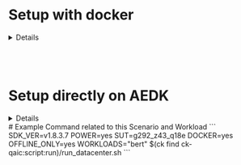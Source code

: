 # Setup with docker

<details>

# Qualcomm Cloud AI - MLPerf Inference - Datacenter and Edge servers

We provide instructions to set up an Edge appliance similar to 
Qualcomm Datacenter and Edge servers, for MLPerf Inference
benchmarking from scratch.

## General setup
Please install Collective Knowledge (ck) and the `ck-qaic` package, if it hasn't been done.
```
pip install ck
ck pull repo --url=http://github.com/krai/ck-qaic.git
```

Go to the following directory as base.
```
cd $(ck find repo:ck-qaic)/script/setup.docker
```

## Docker setup

### Host OS dependent

#### Ubuntu host (supported: Ubuntu 20.04)
```
WORKSPACE_DIR=/local/mnt/workspace bash setup_ubuntu.sh
```

#### CentOS host (supported: CentOS 7)
```
WORKSPACE_DIR=/local/mnt/workspace bash setup_centos.sh
```

**NB:** Log out and log back in for the necessary group permissions to take effect.

### Host OS independent

#### Set up Collective Knowledge environment
```
WORKSPACE_DIR=/local/mnt/workspace bash setup_ck.sh
```

### Target OS dependent, SDK dependent

#### Create Docker images

**NB:** In principle, you can use any combination of the host OS and target OS e.g. Ubuntu host and CentOS target.  For simplicity, however, we recommend to use the same OS to satisfy MLPerf requirements.

**NB:** Make sure to have copied the required datasets (e.g. ImageNet) and SDKs
to `$WORKSPACE/datasets` and `$WORKSPACE/sdks`, respectively.

Arguments:
- Use `WORKLOADS=resnet50,retinanet,ssd-resnet34,ssd-mobilenet` to select models. Default: `WORKLOADS=resnet50,retinanet`

- Use `COMPILE_PRO=yes COMPILE_STD=no` or `COMPILE_PRO=no COMPILE_STD=yes` to compile for PCIe Pro and PCIe Standard server cards, respectively.
Default: `COMPILE_PRO=yes COMPILE_STD=no`

- Use `PRECALIBRATED_PROFILE=yes` to use a precalibrated profile and `PRECALIBRATED_PROFILE=no` to calibrate the workload from scratch. Default: `PRECALIBRATED_PROFILE=yes`
```
WORKLOADS=ssd-resnet34,ssd-mobilenet COMPILE_PRO=no COMPILE_STD=yes PRECALIBRATED_PROFILE=no DOCKER_OS=ubuntu SDK_DIR=/data/qaic/1.8.0.137 SDK_VER=1.8.0.137 TIMEZONE=Europe/London bash setup_images.sh
```

#### Test Docker images

##### Edge - Q1 Pro

```
cd $(ck find ck-qaic:script:run)
QUICK_RUN=yes SDK_VER=1.7.1.12 DOCKER=yes SUT=r282_z93_q1_prev ./run_edge.sh
```

<details><pre>
$ ck list $CK_EXPERIMENT_REPO:experiment:*r282_z93_q1_prev*resnet50* | wc -l
6
$ ck list $CK_EXPERIMENT_REPO:experiment:*r282_z93_q1_prev*bert* | wc -l
4
$ grep "accuracy\":\ 7" $CK_EXPERIMENT_DIR/*r282_z93_q1_prev*/*.0001.json -Rh
        "accuracy": 75.956,
        "accuracy": 75.956,
        "accuracy": 75.956,
$ grep \"f1\" $CK_EXPERIMENT_DIR/*r282_z93_q1_prev*/*.0001.json -Rh
        "f1": 90.22951222279839,
        "f1": 90.08969847302875,
$ grep "Samples per second:" $CK_EXPERIMENT_DIR/*r282_z93_q1_prev*target_qps.1*/*.0001.json -Rh
            "Samples per second: 658.248\n",
            "Samples per second: 21903.1\n",
$ grep "Early stopping 90th percentile estimate:" $CK_EXPERIMENT_DIR/*r282_z93_q1_prev*target_latency.1000*/*.0001.json -Rh | grep -v MLLOG
            " * Early stopping 90th percentile estimate: 13456661\n",
            " * Early stopping 90th percentile estimate: 611977\n",
$ grep "99th percentile latency (ns) :" $CK_EXPERIMENT_DIR/*r282_z93_q1_prev*target_latency.1000*/*.0001.json -Rh
            "99th percentile latency (ns) : 1842326\n",
</pre></details>

### Further info

#### Current workloads

1. [Image Classification](https://github.com/krai/ck-qaic/tree/main/docker/resnet50)
1. [Natural Language Processing](https://github.com/krai/ck-qaic/blob/main/docker/bert/README.md)
2. [Object Detection RetinaNet](https://github.com/krai/ck-qaic/blob/main/docker/retinanet/README.md)

#### Deprecated workloads

1. [Object Detection Small](https://github.com/krai/ck-qaic/tree/main/docker/ssd-mobilenet)
1. [Object Detection Large](https://github.com/krai/ck-qaic/tree/main/docker/ssd-resnet34)

# Info

Please contact anton@krai.ai if you have any problems or questions.

</details>

<br>
<br>
<br>

# Setup directly on AEDK

<details>

# Qualcomm Cloud AI - MLPerf Inference - Edge Devices (AEDK)

We provide instructions to set up an Edge appliance similar to  Qualcomm Edge
AI Development Kit (AEDK), which we call "the device", for MLPerf Inference
benchmarking from scratch.

We assume that the user operates a Linux workstation (or a Windows laptop
under WSL), which we call "the host". We further assume that the host has
installed the Collective Knowledge framework (CK) and the QAIC Apps SDK
matching the QAIC Platform SDK to be installed on the device.

Instructions below alternate between running on the host (marked with `H`)
and on the device (marked with `D`). Instructions to be run as superuser are
additionally marked with `S`.

Some instructions are to be run only once (marked with `1`). Some instructions
are to be repeated as needed e.g. for new SDK versions (marked with `R`).

# A. Initial host setup

## `[H1]` General setup
Please install Collective Knowledge (ck) and the `ck-qaic` package, if it hasn't been done.
```
pip install ck
ck pull repo --url=http://github.com/krai/ck-qaic.git
```

Go to the following directory as base.
```
cd $(ck find repo:ck-qaic)/script/setup.aedk
```

## `[H1]` Set variables and paths
Update device name, paths and variables in `config.sh`, then `source` it
```
source $(ck find repo:ck-qaic)/script/setup.aedk/config.sh
```

**NB:** The full installation can take more than 50G. If the space on the root
partition of the device is limited and you wish to use a different partition,
change the `DEVICE_BASE_DIR` in `config.sh`.

# B. Initial device setup under the `root` user

## `[H1]` Connect to the device as `root`
Connect to the device as `root` e.g.:
```
ssh -p ${DEVICE_PORT} root@${DEVICE_IP}
```

## `[D1]` Clone the repository with setup scripts

```
git clone https://github.com/krai/ck-qaic /tmp/ck-qaic
```

## `[D1S]` Run
Go to the temporary directory:
```
cd /tmp/ck-qaic/script/setup.aedk
```

Check the config file:
```
cat ./config.sh
```

<details><pre>
#!/bin/bash

export DEVICE_IP=aedk3
export DEVICE_PORT=3233
export DEVICE_BASE_DIR="/home"
export DEVICE_GROUP=krai
export DEVICE_USER=krai
export DEVICE_OS=ubuntu
export DEVICE_OS_OVERRIDE=no
export DEVICE_DATASETS_DIR="${DEVICE_BASE_DIR}/${DEVICE_USER}"
export HOST_DATASETS_DIR="/datasets"
export PYTHON_VERSION=3.9.14
export TIMEZONE="US/Central"
export INSTALL_BENCHMARK_RESNET50=yes
export INSTALL_BENCHMARK_BERT=yes
</pre></details>

Source it if you are happy with the settings and run:
```
source ./config.sh && ./1.run_as_root.sh
```

Alternatively, you can override variables from the command line e.g.:
```
time DEVICE_BASE_DIR=/data TIMEZONE=London/Europe ./1.run_as_root.sh
```

<details><pre>
root@aus655-gloria-1:~# df -h /home
Filesystem      Size  Used Avail Use% Mounted on
/dev/root        99G   11G   89G  11% /
root@aus655-gloria-1:~# df -h /datasets
Filesystem      Size  Used Avail Use% Mounted on
/dev/nvme0n1p1  880G   77M  835G   1% /datasets
root@aus655-gloria-1:/tmp/ck-qaic/script/setup.aedk# time DEVICE_BASE_DIR=/datasets TIMEZONE=US/Central ./1.run_as_root.sh
...
Sat Jul 23 09:05:56 CDT 2022
real    3m42.599s
user    6m4.276s
sys     1m5.008s
</pre></details>

## `[D1S]` Set user password
```
passwd ${DEVICE_USER}
```

# C. Initial device setup under the `krai` user

## `[H1]` Connect to the device as `krai`
Connect to the device as `krai` e.g.:
```
ssh -p ${DEVICE_PORT} krai@${DEVICE_IP}
```

## `[D1]` Update scripts permissions
```
sudo chown -R krai:krai /tmp/ck-qaic
sudo chmod u+x /tmp/ck-qaic/script/setup.aedk/*.sh
```

## `[D1]` Run
```
cd /tmp/ck-qaic/script/setup.aedk
source ./config.sh && time ./2.run_as_krai.sh
source ~/.bashrc
source ./config.sh && time ./3.run_as_krai.sh
```

# D. Set up ImageNet and other datasets

Suppose the ImageNet validation dataset (50,000 images) is in an archive (6.4G) called
`dataset-imagenet-ilsvrc2012-val.tar` in the `${HOST_DATASETS_DIR}` on the host machine.
Validate the `md5sum` checksum.

<details><pre>
&dollar; md5sum ${HOST_DATASETS_DIR}/dataset-imagenet-ilsvrc2012-val.tar
3f31a40f2bb902e28aa23aad0fc8e383  dataset-imagenet-ilsvrc2012-val.tar
</pre></details>

<details><pre>
krai@aus655-gloria-1:/datasets&dollar; md5sum imagenet.tar
2398abe8c17b3bf5df61946fff0b8494  imagenet.tar
</pre></details>


## `[H1]` Copy the ImageNet dataset from the host to the device
```
scp -P ${DEVICE_PORT} ${HOST_DATASETS_DIR}/dataset-imagenet-ilsvrc2012-val.tar root@${DEVICE_IP}:${DEVICE_DATASETS_DIR}
```

## `[D1]` Extract and preprocess ImageNet on the device
```
cd /tmp/ck-qaic/script/setup.aedk
source ./config.sh && time ./4.install_workloads.sh
```

<details>

ResNet50 example:
<pre>
krai@aus655-gloria-1:/tmp/ck-qaic/script/setup.aedk&dollar; time INSTALL_WORKLOAD_RESNET50=yes INSTALL_WORKLOAD_BERT=no DEVICE_DATASETS_DIR=/datasets DEVICE_IMAGENET_DIR=imagenet ./4.install_workloads.sh
...
real    10m3.297s
user    8m24.348s
sys     12m31.936s
</pre>

BERT example:
<pre>
krai@aus655-gloria-1:/tmp/ck-qaic/script/setup.aedk&dollar; time INSTALL_WORKLOAD_RESNET50=no INSTALL_WORKLOAD_BERT=yes ./4.install_workloads.sh
...
real    15m10.001s
user    27m41.982s
sys     2m2.424s
</pre>

</details>

Detect Open Images
<details><pre>
cp -r $(ck find script:setup.aedk)/593d9d6728534c67 ~/CK/local/env/ \
&& ck show env --tags=dataset,openimages,preprocessed
</pre></details>

# E. Set up QAIC SDKs
Obtain a pair of QAIC SDKs:
- Apps SDK to be used on the host for compilation (e.g. `qaic-apps-1.7.1.12.zip`).
- Platform SDK to be used on the device for execution (e.g. `qaic-platform-sdk-1.7.1.12.zip`).

These steps are to be repeated for each new SDK version (`SDK_VER` below).

## `[HSR]` Uninstall/Install the Apps SDK

Specify `SDK_DIR`, the path to a directory with one or more Apps SDK archives, and `SDK_VER`, the Apps SDK version.
The full path to the Apps SDK archive is formed as follows: `APPS_SDK=$SDK_DIR/qaic-apps-$SDK_VER.zip`.

```
SDK_DIR=/local/mnt/workspace/sdks SDK_VER=1.7.1.12 $(ck find ck-qaic:script:setup.aedk)/install_apps_sdk.sh
```

Alternatively, specify `APPS_SDK`, the full path to the Apps SDK archive.

<details><pre>
&dollar; grep build_id /opt/qti-aic/versions/apps.xml -B1
                &lsaquo;base_version&rsaquo;1.6&lsaquo;&sol;base_version&rsaquo;
                &lsaquo;build_id&rsaquo;80&lsaquo;&sol;build_id&rsaquo;
</pre></details>

## `[HR]` Copy the Platform SDK to the device

Go to the directory containing your Platform SDK archive e.g. `/local/mnt/workspace/sdks`
and copy it to the device e.g. with the `${DEVICE_IP}` address and `${DEVICE_PORT}` port:

```
export SDK_VER=1.7.1.12
scp -P ${DEVICE_PORT} qaic-platform-sdk-${SDK_VER}.zip ${DEVICE_USER}@${DEVICE_IP}:${DEVICE_BASE_DIR}/${DEVICE_USER}
```

## `[DSR]` Uninstall/Install the Platform SDK

Specify `SDK_DIR`, the path to a directory with one or more Platform SDK archives, and `SDK_VER`, the Platform SDK version.
The full path to the Platform SDK archive is formed as follows: `PLATFORM_SDK=$SDK_DIR/qaic-platform-sdk-$SDK_VER.zip`.

```
SDK_DIR=${DEVICE_BASE_DIR}/${DEVICE_USER} SDK_VER=1.7.1.12 bash $(ck find ck-qaic:script:setup.aedk)/install_platform_sdk.sh
```

Alternatively, specify `PLATFORM_SDK`, the full path to the Platform SDK archive.

<details><pre>
SDK_DIR=~ SDK_VER=1.7.1.12 $(ck find ck-qaic:script:setup.aedk)/install_platform_sdk.sh
</pre></details>

## `[HR]` Compile the workloads on the host and copy to the device

The easiest way to install the workloads to the device is to use Docker images [prebuilt](https://github.com/krai/ck-qaic/blob/main/script/setup.docker/README.md) on the host.

Build the docker image on the host. E.g.:
```
REPOSITORY                          TAG               IMAGE ID       CREATED         SIZE
krai/mlperf.bert                    ubuntu_1.7.1.12   e4f31177975f   3 weeks ago     15.2GB
```

Run the installation script.
```
cd $(ck find ck-qaic:script:setup.aedk)
SDK_VER=1.7.1.12 DEVICE_IP=192.168.0.12 DEVICE_PORT=1234 DEVICE_TYPE=aedk_15w DEVICE_PASSWORD=12345678 ./install_to_aedk.sh
```

If you do not wish to use Docker images for some reason, you can follow these instructions: 

<details>
Follow the common [instructions](https://github.com/krai/ck-qaic/blob/main/program/README.md), and then instructions for individual workloads:

1. [Image Classfication](https://github.com/krai/ck-qaic/blob/main/program/image-classification-qaic-loadgen/README.md) (ResNet50)
1. [Object Detection](https://github.com/krai/ck-qaic/blob/main/program/object-detection-qaic-loadgen/README.md) (RetinaNet)
1. [Language Processing](https://github.com/krai/ck-qaic/blob/main/program/packed-bert-qaic-loadgen/README.md) (BERT)
</details>

# F. Expected Results from Set up QAIC SDKs
If you followed the instructions in above [section](#e-set-up-qaic-sdks), you should expect to see something like this.

<details>
On Host:
<pre>
krai@aus655-el-01-5:/local/mnt/workspace/krai/CK-REPOS/ck-qaic/script/setup.aedk&dollar; time DEVICE_BASE_DIR=/datasets DEVICE_IP=10.222.147.222 DEVICE_PASSWORD=123 SDK_VER=1.7.1.12 ./install_to_aedk.sh
...
DONE (installing workloads).
real    6m58.061s
user    0m3.306s
sys     0m2.730s
</pre>

<pre>
krai@aus655-el-01-5:/local/mnt/workspace/krai/CK-REPOS/ck-qaic/script/setup.aedk&dollar; time DEVICE_BASE_DIR=/home DEVICE_IP=10.222.147.231 DEVICE_PASSWORD=123 SDK_VER=1.7.1.12 ./install_to_aedk.sh
...
DONE (installing workloads).
</pre>

On Device:

<pre>
krai@aus655-gloria-1:~&dollar; ck show env --tags=qaic,model
Env UID:         Target OS: Bits: Name:                   Version: Tags:
7f20244d5a912e91   linux-64    64 Qualcomm Cloud AI model 1.7.1.12 64bits,bs.1,calibrated-by-qaic,compiled,compiled-by-qaic,converted,host-os-linux-64,image-classification,model,qaic,qualcomm,qualcomm-ai,qualcomm-cloud-ai,resnet50,resnet50.aedk_15w.singlestream,target-os-linux-64,v1,v1.7,v1.7.1,v1.7.1.12
57f5445dc811641f   linux-64    64 Qualcomm Cloud AI model 1.7.1.12 64bits,bert,bert-99,bert-99.aedk_15w.singlestream,bert.mixed,calibrated-by-qaic,compiled,compiled-by-qaic,converted,host-os-linux-64,model,pcv.9980,qaic,qualcomm,qualcomm-ai,qualcomm-cloud-ai,quantization.calibration,seg.384,target-os-linux-64,v1,v1.7,v1.7.1,v1.7.1.12
46d8b9edf850be49   linux-64    64 Qualcomm Cloud AI model 1.7.1.12 64bits,bs.1,calibrated-by-qaic,compiled,compiled-by-qaic,converted,host-os-linux-64,image-classification,model,qaic,qualcomm,qualcomm-ai,qualcomm-cloud-ai,resnet50,resnet50.aedk_15w.multistream,target-os-linux-64,v1,v1.7,v1.7.1,v1.7.1.12
886152f267c43908   linux-64    64 Qualcomm Cloud AI model 1.7.1.12 64bits,bert,bert-99,bert-99.aedk_15w.offline,bert.mixed,calibrated-by-qaic,compiled,compiled-by-qaic,converted,host-os-linux-64,model,pcv.9980,qaic,qualcomm,qualcomm-ai,qualcomm-cloud-ai,quantization.calibration,seg.384,target-os-linux-64,v1,v1.7,v1.7.1,v1.7.1.12
8ebc64fba89f7665   linux-64    64 Qualcomm Cloud AI model 1.7.1.12 64bits,bs.8,calibrated-by-qaic,compiled,compiled-by-qaic,converted,host-os-linux-64,image-classification,model,qaic,qualcomm,qualcomm-ai,qualcomm-cloud-ai,resnet50,resnet50.aedk_15w.offline,target-os-linux-64,v1,v1.7,v1.7.1,v1.7.1.12
</pre>

</details>

# G. Benchmarking
## `[D]` Verify with a quick run
```
QUICK_RUN=yes UPDATE_CK_QAIC=no WORKLOADS=bert SDK_VER=1.7.1.12 SUT=eb6 ./run_edge.sh
```


---

# Appendix: Arguments

#### `SDK_VER`

The SDK version.
Must be set.

#### `CONTAINER_ID`

If set, use this container to compile and install workloads from, do not start a new one.
Only works with a single workload at a time e.g. `WORKLOADS=resnet50`.

<details><pre>
CONTAINER_ID=&dollar;(docker run -dt --rm krai/mlperf.resnet50.full:ubuntu_1.7.1.12 bash)
CONTAINER_ID=$CONTAINER_ID DEVICE_IP=192.168.0.12 DEVICE_PASSWORD=123 SDK_VER=1.7.1.12 ./install_to_aedk.sh
</pre></details>

#### `DEVICE_IP`

The IP address or hostname of the device.
Must be set.

#### `DEVICE_PORT`

The SSH port on the device.
Default: `22`.

#### `DEVICE_PASSWORD`

The password on the device.
Must be set.
Does not get cached.

#### `DEVICE_BASE_DIR`

The root of the user directories on the device.
Default: `/home`.

#### `DEVICE_USER`

The username on the device.
Default: `krai`.

#### `DEVICE_TYPE`

The type of the device.
Default: `aedk_15w` (e.g. for Foxconn Gloria and Alibaba Haishen).

#### `WORKLOADS`

A comma-separated list of workloads to compile and install.
Default: `WORKLOADS="resnet50,bert"`. 

#### `OFFLINE_ONLY`

Default: `OFFLINE_ONLY=no`. If `OFFLINE_ONLY=yes`, only compile and install workloads for the Offline scenario.

#### `SINGLESTREAM_ONLY`

Default: `SINGLESTREAM_ONLY=no`. If `SINGLESTREAM_ONLY=yes`, only compile and install workloads for the Single Stream scenario.

#### `MULTISTREAM_ONLY`

Default: `MULTISTREAM_ONLY=no`. If `MULTISTREAM_ONLY=yes`, only compile and install workloads for the Multi Stream scenario.

#### `UPDATE_CK_QAIC`

Default: `UPDATE_CK_QAIC=yes`. If `UPDATE_CK_QAIC=no`, do not update the `ck-qaic` repo.

#### `DRY_RUN`

Default: `DRY_RUN=no`. If `DRY_RUN=yes`, only print commands but do not execute them.

#### `DRY_COMPILE`

Default: `DRY_COMPILE=no`.
If `DRY_COMPILE=yes`, only print compilation commands.
This requires operating with workload binaries baked into the Docker image.
See `DOCKER_DEVICE_TYPE`.

#### `DRY_INSTALL`

Default: `DRY_INSTALL=no`.
If `DRY_INSTALL=yes`, only print installation commands.

#### `DOCKER`

Default: `yes`.
Whether to use Docker images to run compile and install workloads.

#### `DOCKER_OS`

Default: `DOCKER_OS=ubuntu`.
If `DOCKER_OS=ubuntu`, assume Ubuntu 20.04 based images have been created.
If `DOCKER_OS=centos`, assume CentOS 7 based images have been created.

#### `DOCKER_DEVICE_TYPE`

Default: `DOCKER_DEVICE_TYPE=pcie.16nsp`.
See `DRY_COMPILE`.

Use `DOCKER_DEVICE_TYPE=pcie.14nsp` if images have been compiled with the `COMPILE_PRO=no COMPILE_STD=yes` flags.

# Appendix: Info

Please contact anton@krai.ai if you have any problems or questions.


</details>
# Example Command related to this Scenario and Workload
```
SDK_VER=v1.8.3.7 POWER=yes SUT=g292_z43_q18e DOCKER=yes OFFLINE_ONLY=yes WORKLOADS="bert" $(ck find ck-qaic:script:run)/run_datacenter.sh
```
